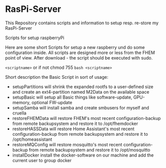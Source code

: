# RasPi-Server
This Repository contains scripts and information to setup resp. re-store my RasPi-Server

Scripts for setup raspberryPi

Here are some short Scripts for setup a new raspberry und do some configuration inside. All scripts are designed more or less from the FHEM point of view. After download - the script should be executed with sudo.

`<scriptname>`
or if not chmod 755
`bash <scriptname>`

Short description the Basic Script in sort of usage:

* setupPartitions will shrink the expanded rootfs to a user-defined size and create an ext4-partition named M2Data on the available space 
* setupBasic will setup all Basic things like software-update, GPU-memory, optional FW-update
* setupSamba will install samba and create smbusers for myself and cruella
* restoreFHEMData will restore FHEM's most recent configuration-backup from remote backupsystem and restore it to /opt/fhemdocker
* restoreHASSData will restore Home Assistant's most recent configuration-backup from remote backupsystem and restore it to /opt/homeassistant
* restoreMQConfig will restore mosquitto's most recent configuration-backup from remote backupsystem and restore it to /opt/mosquitto
* installDocker install the docker-software on our machine and add the current user to group docker
